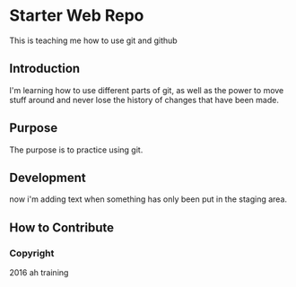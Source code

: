 # Starter Web Repo
This is teaching me how to use git and github
## Introduction
I'm learning how to use different parts of git, as well as the power to move stuff around and never lose the history of changes that have been made.
## Purpose
The purpose is to practice using git.
## Development
now i'm adding text when something has only been put in the staging area.
## How to Contribute

### Copyright
2016 ah training